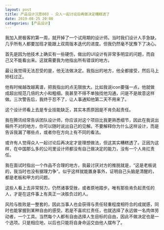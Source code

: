 ```yaml
---
layout: post
title: 产品设计沉思003 - 众人一起讨论后再做决定糟糕透了
date: 2019-08-25 20:00
categories: [产品设计]
---
```


我加入房极客的第一周，就开掉了一个试用期的设计师。当时我们设计人手急缺，几乎所有人都要加班才能跟上双周版本迭代的进度。但我仍然毫不犹豫下了决心。

首先是因为他技术上确实有一些硬伤，做出的UI设计有非常多明显的问题，而自己又不能看出来。这就需要我为他指出所有错误的地方。

最让我觉得无法忍受的是，他无法做决定。我指出的地方，他全都接受，然后马上矫枉过正。

他有时候越改越离谱，把我指出的点无限放大。比如我说icon要强一点，他就做成超出规范几倍的大小和粗细。我甚至不得不单独找他沟通，问是不是故意这样做。三次警告后，我终于忍不了，让人事通知他第二天不用来了。

这个设计师看上去是专业技能缺乏，其实本质原因是不肯负起责任。

我在腾讯经常告诉团队设计师，你应该对这个项目比我更熟悉细节，因此在我说出稿件不对的地方，你可以随时说出自己的见解。不要解释你为什么这样设计，而是告诉我漏了哪些点，或者你在方向上有不同的看法。

或许有人觉得众人一起讨论后再决定才是理想做法，但这其实糟糕透了。正因为这样，在中国那么多的公司里设计师都没有自己做决定的能力，没有一个人肯扛责任。

我在面试时指出一个作品不合理的地方，我最讨厌对方的推脱就是，“这是老板说的，我当时也没有据理力争”。似乎这样就能置身事外，证明自己头脑是清醒的，都是老板和甲方的问题。

这些人看上去非常努力，仍然诸事受挫，或者原地踏步。唯有那些肯负起责任的人，才是在这件事上有真正一决胜负过的人。

风险与胜败是一整套的，因此当事人也会获得与责任轻重程度相符合的成就感，同时也能掌握到某种自由的感受。若是不喜欢扛责任，也就选择了永远做一名肉体劳动者，一个工具。当然每个人都有自由选择人生目标的自由，因此不做决定也是一个选项。只是相应地，以后也只能将自身命运交由他人摆布了。
